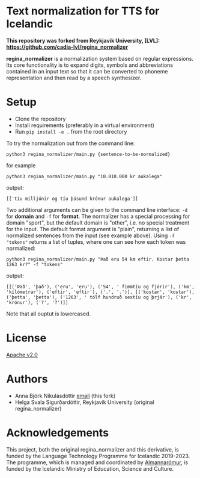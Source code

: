 # Text normalization for TTS for Icelandic

__This repository was forked from Reykjavik University, [LVL]: https://github.com/cadia-lvl/regina_normalizer__

__regina_normalizer__ is a normalization system based on regular expressions. Its core functionality is to expand digits, symbols and abbreviations contained in an input text so that it can be converted to phoneme representation and then read by a speech synthesizer.

# Setup
* Clone the repository
* Install requirements (preferably in a virtual environment)
* Run `pip install -e .` from the root directory

To try the normalization out from the command line:

`python3 regina_normalizer/main.py {sentence-to-be-normalized}`

for example

`python3 regina_normalizer/main.py "10.010.000 kr aukalega"`

output:

`[['tíu milljónir og tíu þúsund krónur aukalega']]` 

Two additional arguments can be given to the command line interface: `-d` for __domain__ and `-f` for __format__.
The normalizer has a special processing for domain "sport", but the default domain is "other", i.e. no special treatment for the input. The default format argument is "plain", returning a list of normalized sentences from the input (see example above). Using `-f "tokens"` returns a list of tuples, where one can see how each token was normalized:

`python3 regina_normalizer/main.py "Það eru 54 km eftir. Kostar þetta 1263 kr?" -f "tokens"` 

output: 

`[[('Það', 'það'), ('eru', 'eru'), ('54', ' fimmtíu og fjórir'), ('km', 'kílómetrar'), ('eftir', 'eftir'), ('.', '.')], [('kostar', 'kostar'), ('þetta', 'þetta'), ('1263', ' tólf hundruð sextíu og þrjár'), ('kr', 'krónur'), ('?', '?')]]`

Note that all ouptut is lowercased.

# License
[Apache v2.0](LICENSE)

# Authors
- Anna Björk Nikulásdóttir [email](anna@grammatek.com) (this fork)
- Helga Svala Sigurðardóttir, Reykjavík University (original regina_normalizer)

# Acknowledgements
This project, both the original regina_normalizer and this derivative, is funded by the Language Technology Programme for Icelandic 2019-2023. The programme, which is managed and coordinated by [Almannarómur](https://almannaromur.is/), is funded by the Icelandic Ministry of Education, Science and Culture.

